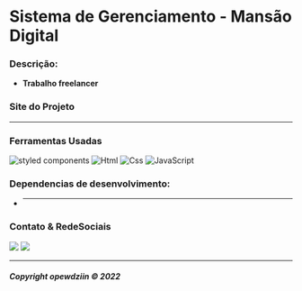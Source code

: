 # **Sistema de Gerenciamento - Mansão Digital**

### **Descrição:**

- **Trabalho freelancer**

### **Site do Projeto**

****

### **Ferramentas Usadas**

<img src="https://img.shields.io/badge/styled--components-DB7093?style=for-the-badge&logo=styled-components&logoColor=white" alt="styled components">
<img src="https://img.shields.io/badge/HTML5-E34F26?style=for-the-badge&logo=html5&logoColor=white" alt="Html">
<img src="https://img.shields.io/badge/CSS3-1572B6?style=for-the-badge&logo=css3&logoColor=white" alt="Css">
<img src="https://img.shields.io/badge/JavaScript-F7DF1E?style=for-the-badge&logo=javascript&logoColor=black" alt="JavaScript">

### **Dependencias de desenvolvimento:**

- ****

### **Contato & RedeSociais**

<div>
<a href='https://www.instagram.com/opewdziin/?hl=pt-br' target='_blank'><img src='https://img.shields.io/badge/Instagram-E4405F?style=for-the-badge&logo=instagram&logoColor=white'></a>
<a href='https://discord.com/users/931249218365063258' target='_blank'><img src='https://img.shields.io/badge/-@Pewd%230001-4169E1?style=flat&labelColor=7289da&logo=discord&logoColor=white'></a>
</div>

---

###### **Copyright opewdziin © 2022**
